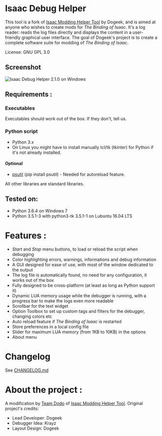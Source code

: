# Isaac Debug Helper

This tool is a fork of [Isaac Modding Helper Tool] by Dogeek, and is aimed at anyone who wishes to create mods for *The Binding of Isaac*. It's a log reader: reads the log files directly and displays the content in a user-friendly graphical user interface. 
The goal of Dogeek's project is to create a complete software suite for modding of *The Binding of Isaac*.

License: GNU GPL 3.0

## Screenshot
![Isaac Debug Helper 2.1.0 on Windows][pic]

[pic]: https://github.com/teamdodo/isaac-debug-helper/blob/master/pics/Isaac_Debug_Helper_2.1.0_720x480.jpg "Isaac Debug Helper 2.1.0 on Windows"


## Requirements :

### Executables
Executables should work out of the box. If they don't, tell us.

### Python script
 - Python 3.x 
 - On Linux you might have to install manually tcl/tk (tkinter) for Python if it's not already installed.
 
#### Optional

 - [psutil] (pip install psutil) - Needed for autoreload feature.

 All other libraries are standard libraries.

## Tested on:
* Python 3.6.4 on Windows 7
* Python 3.5.1-3 with python3-tk 3.5.1-1 on Lubuntu 16.04 LTS

# Features :

 - *Start* and *Stop* menu buttons, to load or reload the script when debugging
 - Color highlighting errors, warnings, informations and debug information
 - A GUI designed for ease of use, with most of the window dedicated to the output
 - The log file is automatically found, no need for any configuration, it works out of the box
 - Fully designed to be cross-platform (at least as long as Python support it)
 - Dynamic LUA memory usage while the debugger is running, with a progress bar to make the logs even more readable
 - Scrollbar for the text widget
 - Option Toolbox to set up custom tags and filters for the debugger, changing colors etc
 - Auto reload feature if *The Binding of Isaac* is restarted
 - Store preferences in a local config file
 - Slider for maximum LUA memory (from 1KB to 10KB) in the options
 - About menu

# Changelog
See [CHANGELOG.md]
# About the project :

A modification by [Team Dodo] of [Isaac Modding Helper Tool]. Original project's credits:
 - Lead Developer: Dogeek
 - Debugger Idea: Krayz
 - Layout Design: Dogeek

[CHANGELOG.md]: /CHANGELOG.md
[Isaac Modding Helper Tool]: https://github.com/Dogeek/isaac-debug-helper
[psutil]: https://github.com/giampaolo/psutil
[Team Dodo]: https://github.com/teamdodo/
